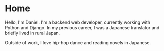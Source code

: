 # Home

Hello, I'm Daniel. I'm a backend web developer, currently working with Python and Django. In my previous career, I was a Japanese translator and briefly lived in rural Japan. 

Outside of work, I love hip-hop dance and reading novels in Japanese.  
